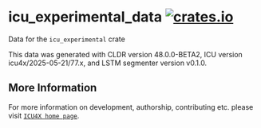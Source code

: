 # icu_experimental_data [![crates.io](https://img.shields.io/crates/v/icu_experimental_data)](https://crates.io/crates/icu_experimental_data)

<!-- cargo-rdme start -->

Data for the `icu_experimental` crate

This data was generated with CLDR version 48.0.0-BETA2, ICU version icu4x/2025-05-21/77.x, and
LSTM segmenter version v0.1.0.

<!-- cargo-rdme end -->

## More Information

For more information on development, authorship, contributing etc. please visit [`ICU4X home page`](https://github.com/unicode-org/icu4x).
